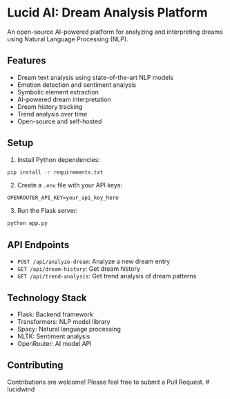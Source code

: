 # Lucid AI: Dream Analysis Platform

An open-source AI-powered platform for analyzing and interpreting dreams using Natural Language Processing (NLP).

## Features

- Dream text analysis using state-of-the-art NLP models
- Emotion detection and sentiment analysis
- Symbolic element extraction
- AI-powered dream interpretation
- Dream history tracking
- Trend analysis over time
- Open-source and self-hosted

## Setup

1. Install Python dependencies:
```bash
pip install -r requirements.txt
```

2. Create a `.env` file with your API keys:
```
OPENROUTER_API_KEY=your_api_key_here
```

3. Run the Flask server:
```bash
python app.py
```

## API Endpoints

- `POST /api/analyze-dream`: Analyze a new dream entry
- `GET /api/dream-history`: Get dream history
- `GET /api/trend-analysis`: Get trend analysis of dream patterns

## Technology Stack

- Flask: Backend framework
- Transformers: NLP model library
- Spacy: Natural language processing
- NLTK: Sentiment analysis
- OpenRouter: AI model API

## Contributing

Contributions are welcome! Please feel free to submit a Pull Request.
#   l u c i d w i n d  
 